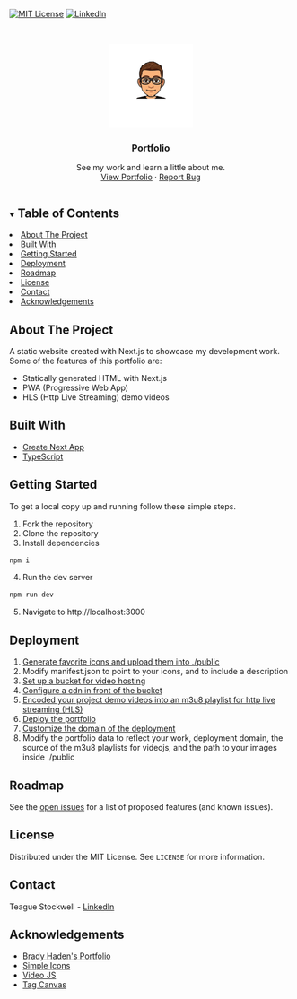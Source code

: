 [![MIT License][license-shield]][license-url]
[![LinkedIn][linkedin-shield]][linkedin-url]

[license-shield]: https://img.shields.io/github/license/teaguestockwell/portfolio-v2-nextjs.svg
[license-url]: https://github.com/teaguestockwell/portfolio-v2-nextjs/blob/master/licence.txt
[linkedin-shield]: https://img.shields.io/badge/-LinkedIn-black.svg?logo=linkedin&colorB=555
[linkedin-url]: https://www.linkedin.com/in/teague-stockwell/

<!-- PROJECT LOGO -->
<br />
<p align="center">
  <a href="https://teaguestockwell.com">
    <img src="./public/favorite-icons/mstile-150x150.png" alt="Logo" width="150" height="150">
  </a>

  <h3 align="center">Portfolio</h3>

  <p align="center">
    See my work and learn a little about me.
    <br />
    <a href="https://teaguestockwell.com">View Portfolio</a>
    ·
    <a href="https://github.com/teaguestockwell/portfolio-v2-nextjs/issues">Report Bug</a>
  </p>
</p>

<!-- TABLE OF CONTENTS -->
<details open="open">
  <summary><h2 style="display: inline-block">Table of Contents</h2></summary>
    <li><a href="#about-the-project">About The Project</a></li>
    <li><a href="#built-with">Built With</a></li>
    <li><a href="#getting-started">Getting Started</a></li>
    <li><a href="#deployment">Deployment</a></li>
    <li><a href="#roadmap">Roadmap</a></li>
    <li><a href="#license">License</a></li>
    <li><a href="#contact">Contact</a></li>
    <li><a href="#acknowledgements">Acknowledgements</a></li>
</details>

<!-- ABOUT THE PROJECT -->

## About The Project

A static website created with Next.js to showcase my development work. Some of the features of this portfolio are:

- Statically generated HTML with Next.js
- PWA (Progressive Web App)
- HLS (Http Live Streaming) demo videos

## Built With

- [Create Next App](https://nextjs.org/docs/api-reference/create-next-app)
- [TypeScript](https://www.typescriptlang.org)

## Getting Started

To get a local copy up and running follow these simple steps.

1. Fork the repository
2. Clone the repository
3. Install dependencies

```sh
npm i
```

4. Run the dev server

```sh
npm run dev
```

5. Navigate to http://localhost:3000

## Deployment

1. [Generate favorite icons and upload them into ./public](https://realfavicongenerator.net)
2. Modify manifest.json to point to your icons, and to include a description
3. [Set up a bucket for video hosting](https://www.youtube.com/watch?v=e6w9LwZJFIA)
4. [Configure a cdn in front of the bucket](https://www.youtube.com/watch?v=e6w9LwZJFIA)
5. [Encoded your project demo videos into an m3u8 playlist for http live streaming (HLS)](https://www.youtube.com/watch?v=x20Qx7lWSLQ)
6. [Deploy the portfolio](https://nextjs.org/docs/deployment)
7. [Customize the domain of the deployment](https://vercel.com/docs/custom-domains)
8. Modify the portfolio data to reflect your work, deployment domain, the source of the m3u8 playlists for videojs, and the path to your images inside ./public

## Roadmap

See the [open issues](https://github.com/teaguestockwell/portfolio-v2-nextjs/issues) for a list of proposed features (and known issues).

## License

Distributed under the MIT License. See `LICENSE` for more information.

## Contact

Teague Stockwell - [LinkedIn](https://www.linkedin.com/in/teague-stockwell)

## Acknowledgements

- [Brady Haden's Portfolio](https://github.com/bhaden94/react-portfolio)
- [Simple Icons](https://github.com/simple-icons/simple-icons)
- [Video JS](https://github.com/videojs/video.js)
- [Tag Canvas](https://github.com/goat1000/TagCanvas)
